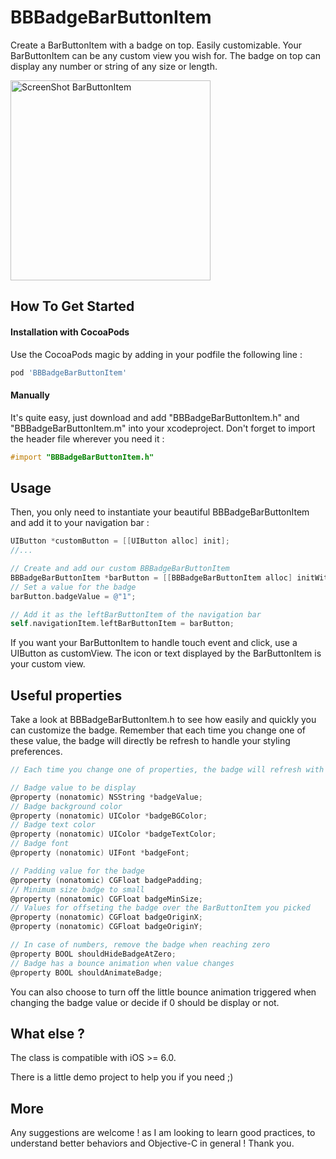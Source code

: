 BBBadgeBarButtonItem
==============

<p>Create a BarButtonItem with a badge on top. Easily customizable.
Your BarButtonItem can be any custom view you wish for. The badge on top can display any number or string of any size or length.</p>

<img alt="ScreenShot BarButtonItem" src="https://github.com/TanguyAladenise/BBBadgeBarButtonItem/blob/master/screenshot.png?raw=true" width="320px"/>


How To Get Started
------------------

#### Installation with CocoaPods

Use the CocoaPods magic by adding in your podfile the following line :

```ruby
pod 'BBBadgeBarButtonItem'
```

#### Manually

It's quite easy, just download and add "BBBadgeBarButtonItem.h" and "BBBadgeBarButtonItem.m" into your xcodeproject.
Don't forget to import the header file wherever you need it :

``` objective-c
#import "BBBadgeBarButtonItem.h"
```

Usage
------------------

Then, you only need to instantiate your beautiful BBBadgeBarButtonItem and add it to your navigation bar :

``` objective-c
UIButton *customButton = [[UIButton alloc] init];
//...

// Create and add our custom BBBadgeBarButtonItem
BBBadgeBarButtonItem *barButton = [[BBBadgeBarButtonItem alloc] initWithCustomUIButton:customButton];
// Set a value for the badge
barButton.badgeValue = @"1";

// Add it as the leftBarButtonItem of the navigation bar
self.navigationItem.leftBarButtonItem = barButton;
```

If you want your BarButtonItem to handle touch event and click, use a UIButton as customView.
The icon or text displayed by the BarButtonItem is your custom view.


Useful properties
---------------

Take a look at BBBadgeBarButtonItem.h to see how easily and quickly you can customize the badge.
Remember that each time you change one of these value, the badge will directly be refresh to handle your styling preferences.

``` objective-c
// Each time you change one of properties, the badge will refresh with your changes

// Badge value to be display
@property (nonatomic) NSString *badgeValue;
// Badge background color
@property (nonatomic) UIColor *badgeBGColor;
// Badge text color
@property (nonatomic) UIColor *badgeTextColor;
// Badge font
@property (nonatomic) UIFont *badgeFont;

// Padding value for the badge
@property (nonatomic) CGFloat badgePadding;
// Minimum size badge to small
@property (nonatomic) CGFloat badgeMinSize;
// Values for offseting the badge over the BarButtonItem you picked
@property (nonatomic) CGFloat badgeOriginX;
@property (nonatomic) CGFloat badgeOriginY;

// In case of numbers, remove the badge when reaching zero
@property BOOL shouldHideBadgeAtZero;
// Badge has a bounce animation when value changes
@property BOOL shouldAnimateBadge;
```

You can also choose to turn off the little bounce animation triggered when changing the badge value or decide if 0 should be display or not.

What else ?
---------------

The class is compatible with iOS >= 6.0.

There is a little demo project to help you if you need ;)


More
----

<p>Any suggestions are welcome ! as I am looking to learn good practices, to understand better behaviors and Objective-C in general !
Thank you.</p>

